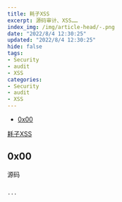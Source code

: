 ```yaml
---
title: 耗子XSS
excerpt: 源码审计、XSS……
index_img: /img/article-head/-.png
date: "2022/8/4 12:30:25"
updated: "2022/8/4 12:30:25"
hide: false
tags:
- Security
- audit
- XSS
categories:
- Security
- audit
- XSS
---
```


- [0x00](#0x00)


[耗子XSS](https://xss.haozi.me/)

## 0x00

源码
```

···





